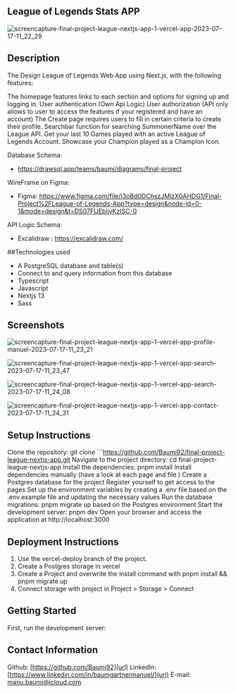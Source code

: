 ## League of Legends Stats APP
![screencapture-final-project-league-nextjs-app-1-vercel-app-2023-07-17-11_22_29](https://github.com/Baumi92/final-project-league-nextjs-app/assets/128682336/b410e8ae-463f-4f6f-ba07-8832d7386a3f)

## Description
The Design League of Legends Web App using Next.js, with the following features:

The homepage features links to each section and options for signing up and logging in.
User authentication.(Own Api Logic)
User authorization (API only allows to user to access the features if your registered and have an account)
The Create page requires users to fill in certain criteria to create their profile.
Searchbar function for searching SummonerName over the League API.
Get your last 10 Games played with an active League of Legends Account.
Showcase your Champion played as a Champion Icon.

 Database Schema:
- https://drawsql.app/teams/baumi/diagrams/final-project

WireFrame on Figma:
-  Figma: https://www.figma.com/file/I3oBd0DChszJMlzX0AHDG1/Final-Project%2FLeague-of-Legends-App?type=design&node-id=0-1&mode=design&t=DS07FUEbiivKzISC-0

API Logic Schema:
-   Excalidraw : https://excalidraw.com/

##Technologies used
-  A PostgreSQL database and table(s)
-  Connect to and query information from this database
-  Typescript 
-  Javascript
-  Nextjs 13
-  Sass

## Screenshots

![screencapture-final-project-league-nextjs-app-1-vercel-app-profile-manuel-2023-07-17-11_23_21](https://github.com/Baumi92/final-project-league-nextjs-app/assets/128682336/c50b6a5c-954d-4984-bdd8-3f919d9a6dd5)

![screencapture-final-project-league-nextjs-app-1-vercel-app-search-2023-07-17-11_23_47](https://github.com/Baumi92/final-project-league-nextjs-app/assets/128682336/1610ee7b-abaf-43c3-836f-dddd3bb6a274)

![screencapture-final-project-league-nextjs-app-1-vercel-app-search-2023-07-17-11_24_08](https://github.com/Baumi92/final-project-league-nextjs-app/assets/128682336/efda4cd9-cf90-47da-8ba9-e064737ff7ae)

![screencapture-final-project-league-nextjs-app-1-vercel-app-contact-2023-07-17-11_24_31](https://github.com/Baumi92/final-project-league-nextjs-app/assets/128682336/72faeb65-4b0a-4c5f-a8a7-5d07bcdf2b5f)

## Setup Instructions
Clone the repository: git clone ```https://github.com/Baumi92/final-project-league-nextjs-app.git
Navigate to the project directory: cd final-project-league-nextjs-app
Install the dependencies: pnpm install
Install dependencies manually (have a look at each page and file )
Create a Postgres database for the project
Register yourself to get access to the pages
Set up the environment variables by creating a .env file based on the .env.example file and updating the necessary values
Run the database migrations: pnpm migrate up based on the Postgres environment
Start the development server: pnpm dev
Open your browser and access the application at http://localhost:3000

## Deployment Instructions

1. Use the vercel-deploy branch of the project.
2. Create a Postgres storage in vercel
3. Create a Project and overwrite the install command with pnpm install && pnpm migrate up
4. Connect storage with project in Project > Storage > Connect


## Getting Started

First, run the development server:

## Contact Information

Github:
[https://github.com/Baumi92](url)
LinkedIn:
[https://www.linkedin.com/in/baumgartnermanuel/](url)
E-mail:
[manu.baumi@icloud.com](url)

